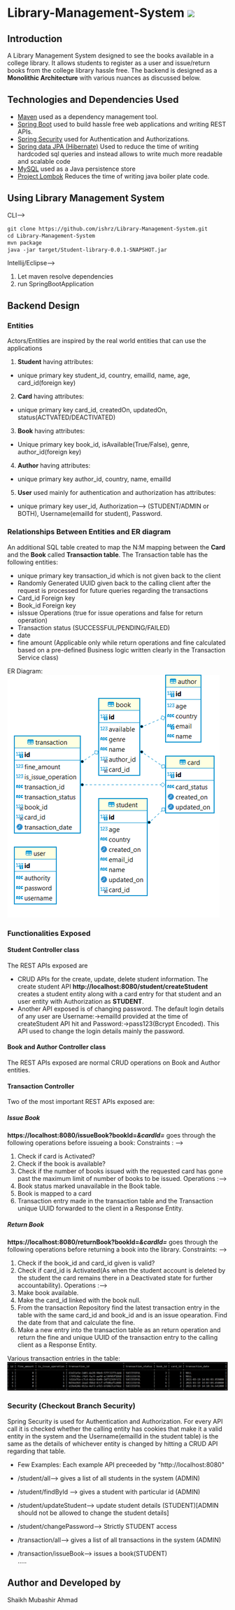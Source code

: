 # Library-Management-System ![](spring.PNG)
## Introduction 
A Library Management System designed to see the books available in a college library. It allows students to register as a user and issue/return books from the college library hassle free. The backend is designed as a **Monolithic Architecture** with various nuances as discussed below.
## Technologies and Dependencies Used
* [Maven](https://maven.apache.org/) used as a dependency management tool.
* [Spring Boot](https://spring.io/projects/spring-boot) used to build hassle free web applications and writing REST APIs.
* [Spring Security](https://spring.io/projects/spring-security) used for Authentication and Authorizations.
* [Spring data JPA (Hibernate)](https://hibernate.org/) Used to reduce the time of writing hardcoded sql queries and instead allows to write much more readable and scalable code 
* [MySQL](https://www.mysql.com/) used as a Java persistence store
* [Project Lombok](https://projectlombok.org/) Reduces the time  of writing java boiler plate code.

## Using Library Management System
CLI-->
```
git clone https://github.com/ishrz/Library-Management-System.git
cd Library-Management-System
mvn package 
java -jar target/Student-library-0.0.1-SNAPSHOT.jar
```
Intellij/Eclipse-->
1. Let maven resolve dependencies 
2. run SpringBootApplication

## Backend Design 
### Entities 
Actors/Entities are inspired by the real world entities that can use the applications  
1. **Student** having attributes:
* unique primary key student_id, country, emailId, name, age, card_id(foreign key) 
2. **Card** having attributes:
* unique primary key card_id, createdOn, updatedOn, status(ACTVATED/DEACTIVATED)
3. **Book** having attributes:
* Unique primary key book_id, isAvailable(True/False), genre, author_id(foreign key) 
4. **Author** having attributes:
* unique primary key author_id, country, name, emailId
5. **User** used mainly for authentication and authorization has attributes:
* unique primary key user_id, Authorization--> (STUDENT/ADMIN or BOTH), Username(emailId for student), Password. 

### Relationships Between Entities and ER diagram
An additional SQL table created to map the N:M mapping between the **Card** and the **Book** called **Transaction table**. The Transaction table has the following entities:
* unique primary key transaction_id which is not given back to the client
* Randomly Generated UUID given back to the calling client after the request is processed for future queries regarding the transactions
* Card_id Foreign  key
* Book_id Foreign key 
* isIssue Operations (true for issue operations and false for return operation)
* Transaction status (SUCCESSFUL/PENDING/FAILED)
* date
* fine amount (Applicable only while return operations and fine calculated based on a pre-defined Business logic written clearly in the Transaction Service class)


ER Diagram:
![](ER.PNG)

### Functionalities Exposed 
#### Student Controller class 
The REST APIs exposed are 
* CRUD APIs for the create, update, delete student information. The create student API **http://localhost:8080/student/createStudent** creates a student entity along with a card entry for that student and an user entity with Authorization as **STUDENT**.
* Another API exposed is of changing password. The default login details of any user are Username:->emailId provided at the time of createStudent API hit and Password:->pass123(Bcrypt Encoded). This API used to change the login details mainly the password. 

#### Book and Author Controller class 
The REST APIs exposed are normal CRUD operations on Book and Author entities.

#### Transaction Controller 
Two of the most important REST APIs exposed are:
##### Issue Book
**https://localhost:8080/issueBook?bookId=_&cardId=_** goes through the following operations before issueing a book:
Constraints : --> 
1. Check if card is Activated?
2. Check if the book is available? 
3. Check if the number of books issued with the requested card has gone past the maximum limit of number of books to be issued.
Operations :-->
1. Book status marked unavailable in the Book table.
2. Book is mapped to a card 
3. Transaction entry made in the transaction table and the Transaction unique UUID forwarded to the client in a Response Entity.


##### Return Book
**https://localhost:8080/returnBook?bookId=_&cardId=_** goes through the following operations before returning a book into the library.
Constraints: -->
1. Check if the book_id and card_id given is valid?
2. Check if card_id is Activated(As when the student account is deleted by the student the card remains there in a Deactivated state for further accountability).
Operations :-->
1. Make book available.
2. Make the card_id linked with the book null.
3. From the transaction Repository find the latest transaction entry in the table with the same card_id and book_id and is an issue opearation. Find the date from that and calculate the fine.
4. Make a new entry into the transaction table as an return operation and return the fine and unique UUID of the transaction entry to the calling client as a Response Entity.

Various transaction entries in the table:
![](transaction.PNG)
 
### Security (Checkout Branch Security)
Spring Security is used for Authentication and Authorization. For every API call it is checked whether the calling entity has cookies that make it a valid entity in the system and the Username(emailId in the student table) is the same as the details of whichever entity is changed by hitting a CRUD API regarding that table.
* Few Examples:
Each example API preceeded by "http://localhost:8080"

* /student/all--> gives a list of all students in the system (ADMIN)
* /student/findById --> gives a student with particular id (ADMIN)
* /student/updateStudent--> update student details (STUDENT)[ADMIN should not be allowed to change the student details]
* /student/changePassword--> Strictly STUDENT access
* /transaction/all--> gives a list of all transactions in the system (ADMIN) 
* /transaction/issueBook--> issues a book(STUDENT)  
.....
## Author and Developed by
Shaikh Mubashir Ahmad







